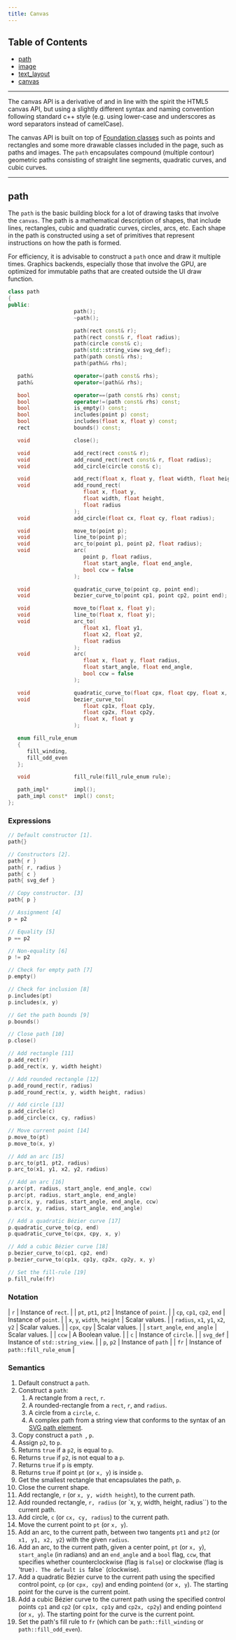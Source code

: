 ```yaml
---
title: Canvas
---
```


## Table of Contents
* [path](#path)
* [image](#image)
* [text_layout](#text_layout)
* [canvas](#canvas)

-------------------------------------------------------------------------------
The canvas API is a derivative of and in line with the spirit the HTML5
canvas API, but using a slightly different syntax and naming convention
following standard c++ style (e.g. using lower-case and underscores as word
separators instead of camelCase).

The canvas API is built on top of [Foundation classes](foundation) such as
points and rectangles and some more drawable classes included in the page,
such as paths and images. The `path` encapsulates compound (multiple contour)
geometric paths consisting of straight line segments, quadratic curves, and
cubic curves.

-------------------------------------------------------------------------------
## path

The `path` is the basic building block for a lot of drawing tasks that
involve the `canvas`. The path is a mathematical description of shapes, that
include lines, rectangles, cubic and quadratic curves, circles, arcs, etc.
Each shape in the path is constructed using a set of primitives that
represent instructions on how the path is formed.

For efficiency, it is advisable to construct a `path` once and draw it
multiple times. Graphics backends, especially those that involve the GPU, are
optimized for immutable paths that are created outside the UI draw function.

```c++
class path
{
public:
                     path();
                     ~path();

                     path(rect const& r);
                     path(rect const& r, float radius);
                     path(circle const& c);
                     path(std::string_view svg_def);
                     path(path const& rhs);
                     path(path&& rhs);

   path&             operator=(path const& rhs);
   path&             operator=(path&& rhs);

   bool              operator==(path const& rhs) const;
   bool              operator!=(path const& rhs) const;
   bool              is_empty() const;
   bool              includes(point p) const;
   bool              includes(float x, float y) const;
   rect              bounds() const;

   void              close();

   void              add_rect(rect const& r);
   void              add_round_rect(rect const& r, float radius);
   void              add_circle(circle const& c);

   void              add_rect(float x, float y, float width, float height);
   void              add_round_rect(
                        float x, float y,
                        float width, float height,
                        float radius
                     );
   void              add_circle(float cx, float cy, float radius);

   void              move_to(point p);
   void              line_to(point p);
   void              arc_to(point p1, point p2, float radius);
   void              arc(
                        point p, float radius,
                        float start_angle, float end_angle,
                        bool ccw = false
                     );

   void              quadratic_curve_to(point cp, point end);
   void              bezier_curve_to(point cp1, point cp2, point end);

   void              move_to(float x, float y);
   void              line_to(float x, float y);
   void              arc_to(
                        float x1, float y1,
                        float x2, float y2,
                        float radius
                     );
   void              arc(
                        float x, float y, float radius,
                        float start_angle, float end_angle,
                        bool ccw = false
                     );

   void              quadratic_curve_to(float cpx, float cpy, float x, float y);
   void              bezier_curve_to(
                        float cp1x, float cp1y,
                        float cp2x, float cp2y,
                        float x, float y
                     );

   enum fill_rule_enum
   {
      fill_winding,
      fill_odd_even
   };

   void              fill_rule(fill_rule_enum rule);

   path_impl*        impl();
   path_impl const*  impl() const;
};
```

### Expressions

```c++
// Default constructor [1].
path{}

// Constructors [2].
path{ r }
path{ r, radius }
path{ c }
path{ svg_def }

// Copy constructor. [3]
path{ p }

// Assignment [4]
p = p2

// Equality [5]
p == p2

// Non-equality [6]
p != p2

// Check for empty path [7]
p.empty()

// Check for inclusion [8]
p.includes(pt)
p.includes(x, y)

// Get the path bounds [9]
p.bounds()

// Close path [10]
p.close()

// Add rectangle [11]
p.add_rect(r)
p.add_rect(x, y, width height)

// Add rounded rectangle [12]
p.add_round_rect(r, radius)
p.add_round_rect(x, y, width height, radius)

// Add circle [13]
p.add_circle(c)
p.add_circle(cx, cy, radius)

// Move current point [14]
p.move_to(pt)
p.move_to(x, y)

// Add an arc [15]
p.arc_to(pt1, pt2, radius)
p.arc_to(x1, y1, x2, y2, radius)

// Add an arc [16]
p.arc(pt, radius, start_angle, end_angle, ccw)
p.arc(pt, radius, start_angle, end_angle)
p.arc(x, y, radius, start_angle, end_angle, ccw)
p.arc(x, y, radius, start_angle, end_angle)

// Add a quadratic Bézier curve [17]
p.quadratic_curve_to(cp, end)
p.quadratic_curve_to(cpx, cpy, x, y)

// Add a cubic Bézier curve [18]
p.bezier_curve_to(cp1, cp2, end)
p.bezier_curve_to(cp1x, cp1y, cp2x, cp2y, x, y)

// Set the fill-rule [19]
p.fill_rule(fr)

```

### Notation

| `r`                               | Instance of `rect`.                  |
| `pt`, `pt1`, `pt2`                | Instance of `point`.                 |
| `cp`, `cp1`, `cp2`, `end`         | Instance of `point`.                 |
| `x`, `y`, `width`, `height`       | Scalar values.                       |
| `radius`, `x1`, `y1`, `x2`, `y2`  | Scalar values.                       |
| `cpx`, `cpy`                      | Scalar values.                       |
| `start_angle`, `end_angle`        | Scalar values.                       |
| `ccw`                             | A Boolean value.                     |
| `c`                               | Instance of `circle`.                |
| `svg_def`                         | Instance of `std::string_view`.      |
| `p`, `p2`                         | Instance of `path`                   |
| `fr`                              | Instance of `path::fill_rule_enum`   |

### Semantics
1. Default construct a `path`.
2. Construct a `path`:
    1. A rectangle from a `rect`, `r`.
    2. A rounded-rectangle from a `rect`, `r`, and `radius`.
    3. A circle from a `circle`, `c`.
    4. A complex path from a string view that conforms to the syntax of an
       [SVG path element](https://www.w3.org/TR/SVG11/paths.html#PathElement).
3. Copy construct a `path `, `p`.
4. Assign `p2`, to `p`.
5. Returns `true` if a `p2`, is equal to `p`.
6. Returns `true` if `p2`, is not equal to a `p`.
7. Returns `true` if `p` is empty.
8. Returns `true` if point `pt` (or `x, y`) is inside `p`.
9. Get the smallest rectangle that encapsulates the path, `p`.
10. Close the current shape.
11. Add rectangle, `r` (or `x, y, width height`), to the current path.
12. Add rounded rectangle, `r, radius` (or `x, y, width, height, radius``) to
    the current path.
13. Add circle, `c` (or `cx, cy, radius`) to the current path.
14. Move the current point to `pt` (or `x, y`).
15. Add an arc, to the current path, between two tangents `pt1` and `pt2` (or
    `x1, y1, x2, y2`) with the given `radius`.
16. Add an arc, to the current path, given a center point, `pt` (or `x, y`),
    `start_angle` (in radians) and an `end_angle` and a `bool` flag, `ccw`,
    that specifies whether counterclockwise (flag is `false`) or clockwise
    (flag is 'true`). The default is `false` (clockwise).
17. Add a quadratic Bézier curve to the current path using the specified
    control point, `cp` (or `cpx, cpy`) and ending point`end` (or `x, y`).
    The starting point for the curve is the current point.
18. Add a cubic Bézier curve to the current path using the specified control
    points `cp1` and `cp2` (or `cp1x, cp1y` and `cp2x, cp2y`) and ending
    point`end` (or `x, y`). The starting point for the curve is the current
    point.
19. Set the path's fill rule to `fr` (which can be `path::fill_winding` or
    `path::fill_odd_even`).
